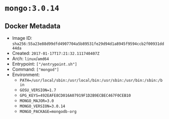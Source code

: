 # `mongo:3.0.14`

## Docker Metadata

- Image ID: `sha256:55a23e88d99dfd4907704a5b89531fe29d94d1a8945f9594ccb2f00931dd44da`
- Created: `2017-01-17T17:21:32.111740407Z`
- Arch: `linux`/`amd64`
- Entrypoint: `["/entrypoint.sh"]`
- Command: `["mongod"]`
- Environment:
  - `PATH=/usr/local/sbin:/usr/local/bin:/usr/sbin:/usr/bin:/sbin:/bin`
  - `GOSU_VERSION=1.7`
  - `GPG_KEYS=492EAFE8CD016A07919F1D2B9ECBEC467F0CEB10`
  - `MONGO_MAJOR=3.0`
  - `MONGO_VERSION=3.0.14`
  - `MONGO_PACKAGE=mongodb-org`
